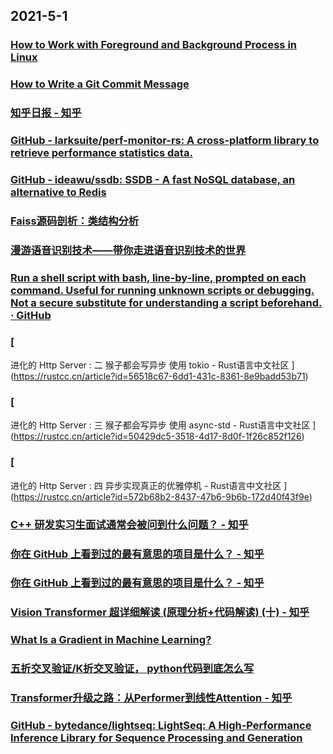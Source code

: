 
## 2021-5-1

### [How to Work with Foreground and Background Process in Linux](https://www.linuxshelltips.com/foreground-and-background-process-in-linux/)

### [How to Write a Git Commit Message](https://chris.beams.io/posts/git-commit/)

### [知乎日报 - 知乎](https://daily.zhihu.com/story/9735570)

### [GitHub - larksuite/perf-monitor-rs: A cross-platform library to retrieve performance statistics data.](https://github.com/larksuite/perf-monitor-rs)

### [GitHub - ideawu/ssdb: SSDB - A fast NoSQL database, an alternative to Redis](https://github.com/ideawu/ssdb)

### [Faiss源码剖析：类结构分析](https://xie.infoq.cn/article/dc677d44a32165d2d8a530486)

### [漫游语音识别技术——带你走进语音识别技术的世界](https://xie.infoq.cn/article/626e64a43102e1309b02500a7)

### [Run a shell script with bash, line-by-line, prompted on each command. Useful for running unknown scripts or debugging. Not a secure substitute for understanding a script beforehand. · GitHub](https://gist.github.com/wlib/093f8b8f670016813073a4c4f8b28e81)

### [
进化的 Http Server : 二 猴子都会写异步 使用 tokio  - Rust语言中文社区
](https://rustcc.cn/article?id=56518c67-6dd1-431c-8361-8e9badd53b71)

### [
进化的 Http Server : 三 猴子都会写异步 使用 async-std - Rust语言中文社区
](https://rustcc.cn/article?id=50429dc5-3518-4d17-8d0f-1f26c852f126)

### [
进化的 Http Server : 四 异步实现真正的优雅停机 - Rust语言中文社区
](https://rustcc.cn/article?id=572b68b2-8437-47b6-9b6b-172d40f43f9e)

### [C++ 研发实习生面试通常会被问到什么问题？ - 知乎](https://www.zhihu.com/question/27950576/answer/1860833779?utm_medium=social&utm_oi=49336847171584&utm_source=com.instapaper.android)

### [你在 GitHub 上看到过的最有意思的项目是什么？ - 知乎](https://www.zhihu.com/question/23498424?utm_medium=social&utm_oi=49336847171584&utm_source=com.instapaper.android)

### [你在 GitHub 上看到过的最有意思的项目是什么？ - 知乎](https://www.zhihu.com/question/23498424/answer/48260405?utm_medium=social&utm_oi=49336847171584&utm_source=com.instapaper.android)

### [Vision Transformer 超详细解读 (原理分析+代码解读) (十) - 知乎](https://zhuanlan.zhihu.com/p/367733889)

### [What Is a Gradient in Machine Learning?](https://machinelearningmastery.com/gradient-in-machine-learning/)

### [五折交叉验证/K折交叉验证， python代码到底怎么写](https://juejin.cn/post/6956209296564584462)

### [Transformer升级之路：从Performer到线性Attention - 知乎](https://zhuanlan.zhihu.com/p/369052186)

### [GitHub - bytedance/lightseq: LightSeq: A High-Performance Inference Library for Sequence Processing and Generation](https://github.com/bytedance/lightseq)